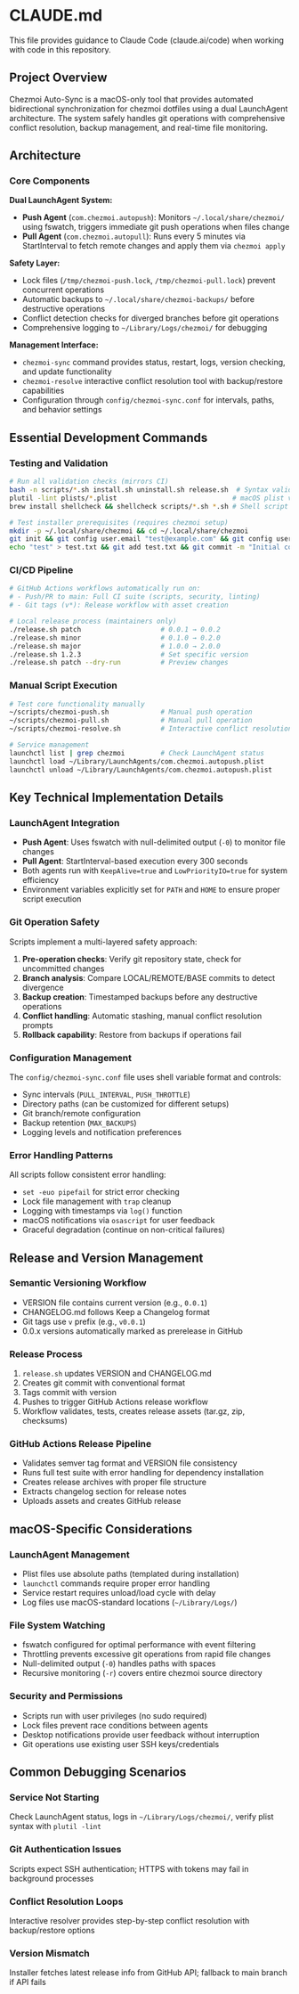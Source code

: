 # CLAUDE.md

This file provides guidance to Claude Code (claude.ai/code) when working with code in this repository.

## Project Overview

Chezmoi Auto-Sync is a macOS-only tool that provides automated bidirectional synchronization for chezmoi dotfiles using a dual LaunchAgent architecture. The system safely handles git operations with comprehensive conflict resolution, backup management, and real-time file monitoring.

## Architecture

### Core Components

**Dual LaunchAgent System:**
- **Push Agent** (`com.chezmoi.autopush`): Monitors `~/.local/share/chezmoi/` using fswatch, triggers immediate git push operations when files change
- **Pull Agent** (`com.chezmoi.autopull`): Runs every 5 minutes via StartInterval to fetch remote changes and apply them via `chezmoi apply`

**Safety Layer:**
- Lock files (`/tmp/chezmoi-push.lock`, `/tmp/chezmoi-pull.lock`) prevent concurrent operations
- Automatic backups to `~/.local/share/chezmoi-backups/` before destructive operations
- Conflict detection checks for diverged branches before git operations
- Comprehensive logging to `~/Library/Logs/chezmoi/` for debugging

**Management Interface:**
- `chezmoi-sync` command provides status, restart, logs, version checking, and update functionality
- `chezmoi-resolve` interactive conflict resolution tool with backup/restore capabilities
- Configuration through `config/chezmoi-sync.conf` for intervals, paths, and behavior settings

## Essential Development Commands

### Testing and Validation
```bash
# Run all validation checks (mirrors CI)
bash -n scripts/*.sh install.sh uninstall.sh release.sh  # Syntax validation
plutil -lint plists/*.plist                             # macOS plist validation
brew install shellcheck && shellcheck scripts/*.sh *.sh # Shell script linting

# Test installer prerequisites (requires chezmoi setup)
mkdir -p ~/.local/share/chezmoi && cd ~/.local/share/chezmoi
git init && git config user.email "test@example.com" && git config user.name "Test"
echo "test" > test.txt && git add test.txt && git commit -m "Initial commit"
```

### CI/CD Pipeline
```bash
# GitHub Actions workflows automatically run on:
# - Push/PR to main: Full CI suite (scripts, security, linting)
# - Git tags (v*): Release workflow with asset creation

# Local release process (maintainers only)
./release.sh patch                    # 0.0.1 → 0.0.2
./release.sh minor                    # 0.1.0 → 0.2.0  
./release.sh major                    # 1.0.0 → 2.0.0
./release.sh 1.2.3                    # Set specific version
./release.sh patch --dry-run          # Preview changes
```

### Manual Script Execution
```bash
# Test core functionality manually
~/scripts/chezmoi-push.sh             # Manual push operation
~/scripts/chezmoi-pull.sh             # Manual pull operation
~/scripts/chezmoi-resolve.sh          # Interactive conflict resolution

# Service management
launchctl list | grep chezmoi         # Check LaunchAgent status
launchctl load ~/Library/LaunchAgents/com.chezmoi.autopush.plist
launchctl unload ~/Library/LaunchAgents/com.chezmoi.autopush.plist
```

## Key Technical Implementation Details

### LaunchAgent Integration
- **Push Agent**: Uses fswatch with null-delimited output (`-0`) to monitor file changes
- **Pull Agent**: StartInterval-based execution every 300 seconds
- Both agents run with `KeepAlive=true` and `LowPriorityIO=true` for system efficiency
- Environment variables explicitly set for `PATH` and `HOME` to ensure proper script execution

### Git Operation Safety
Scripts implement a multi-layered safety approach:
1. **Pre-operation checks**: Verify git repository state, check for uncommitted changes
2. **Branch analysis**: Compare LOCAL/REMOTE/BASE commits to detect divergence
3. **Backup creation**: Timestamped backups before any destructive operations
4. **Conflict handling**: Automatic stashing, manual conflict resolution prompts
5. **Rollback capability**: Restore from backups if operations fail

### Configuration Management
The `config/chezmoi-sync.conf` file uses shell variable format and controls:
- Sync intervals (`PULL_INTERVAL`, `PUSH_THROTTLE`)
- Directory paths (can be customized for different setups)
- Git branch/remote configuration
- Backup retention (`MAX_BACKUPS`)
- Logging levels and notification preferences

### Error Handling Patterns
All scripts follow consistent error handling:
- `set -euo pipefail` for strict error checking
- Lock file management with `trap` cleanup
- Logging with timestamps via `log()` function
- macOS notifications via `osascript` for user feedback
- Graceful degradation (continue on non-critical failures)

## Release and Version Management

### Semantic Versioning Workflow
- VERSION file contains current version (e.g., `0.0.1`)
- CHANGELOG.md follows Keep a Changelog format
- Git tags use `v` prefix (e.g., `v0.0.1`)
- 0.0.x versions automatically marked as prerelease in GitHub

### Release Process
1. `release.sh` updates VERSION and CHANGELOG.md
2. Creates git commit with conventional format
3. Tags commit with version
4. Pushes to trigger GitHub Actions release workflow
5. Workflow validates, tests, creates release assets (tar.gz, zip, checksums)

### GitHub Actions Release Pipeline
- Validates semver tag format and VERSION file consistency
- Runs full test suite with error handling for dependency installation
- Creates release archives with proper file structure
- Extracts changelog section for release notes
- Uploads assets and creates GitHub release

## macOS-Specific Considerations

### LaunchAgent Management
- Plist files use absolute paths (templated during installation)
- `launchctl` commands require proper error handling
- Service restart requires unload/load cycle with delay
- Log files use macOS-standard locations (`~/Library/Logs/`)

### File System Watching
- fswatch configured for optimal performance with event filtering
- Throttling prevents excessive git operations from rapid file changes
- Null-delimited output (`-0`) handles paths with spaces
- Recursive monitoring (`-r`) covers entire chezmoi source directory

### Security and Permissions
- Scripts run with user privileges (no sudo required)
- Lock files prevent race conditions between agents
- Desktop notifications provide user feedback without interruption
- Git operations use existing user SSH keys/credentials

## Common Debugging Scenarios

### Service Not Starting
Check LaunchAgent status, logs in `~/Library/Logs/chezmoi/`, verify plist syntax with `plutil -lint`

### Git Authentication Issues
Scripts expect SSH authentication; HTTPS with tokens may fail in background processes

### Conflict Resolution Loops
Interactive resolver provides step-by-step conflict resolution with backup/restore options

### Version Mismatch
Installer fetches latest release info from GitHub API; fallback to main branch if API fails